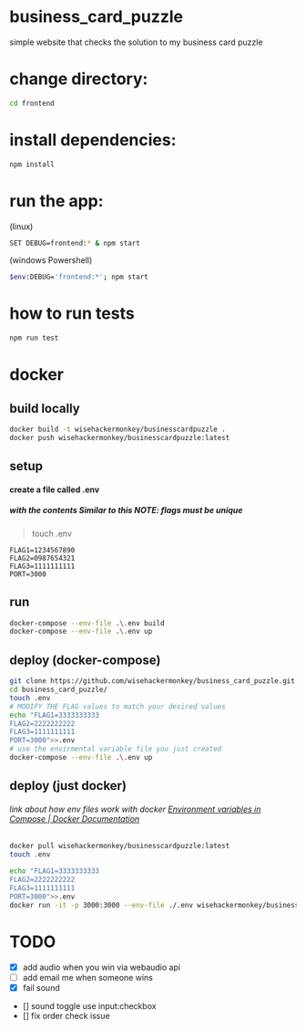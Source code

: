 # business_card_puzzle
 simple website that checks the solution to my business card puzzle



# change directory:
```bash
cd frontend
```

# install dependencies:
```bash
npm install
```
# run the app:
(linux)
```bash
SET DEBUG=frontend:* & npm start
```
(windows Powershell)
```bash
$env:DEBUG='frontend:*'; npm start
```

# how to run tests
```bash
npm run test
```

# docker 
## build locally
```bash
docker build -t wisehackermonkey/businesscardpuzzle .
docker push wisehackermonkey/businesscardpuzzle:latest
```
## setup
#### create a file called .env 
##### with the contents Similar to this NOTE: flags must be unique
> touch .env 
```text
FLAG1=1234567890
FLAG2=0987654321
FLAG3=1111111111
PORT=3000
``` 
## run 
```bash
docker-compose --env-file .\.env build
docker-compose --env-file .\.env up
```
## deploy (docker-compose)
```bash
git clone https://github.com/wisehackermonkey/business_card_puzzle.git
cd business_card_puzzle/
touch .env
# MODIFY THE FLAG values to match your desired values
echo "FLAG1=3333333333
FLAG2=2222222222
FLAG3=1111111111
PORT=3000">>.env
# use the envirmental variable file you just created
docker-compose --env-file .\.env up
```
## deploy (just docker)
###### link about how env files work with docker [Environment variables in Compose | Docker Documentation](https://docs.docker.com/compose/environment-variables/) 
```bash
docker pull wisehackermonkey/businesscardpuzzle:latest
touch .env

echo "FLAG1=3333333333
FLAG2=2222222222
FLAG3=1111111111
PORT=3000">>.env
docker run -it -p 3000:3000 --env-file ./.env wisehackermonkey/businesscardpuzzle:latest
```
# TODO
- [x] add audio when you win via webaudio api
- [ ] add email me when someone wins
- [x] fail sound 
- [] sound toggle use input:checkbox
- [] fix order check issue